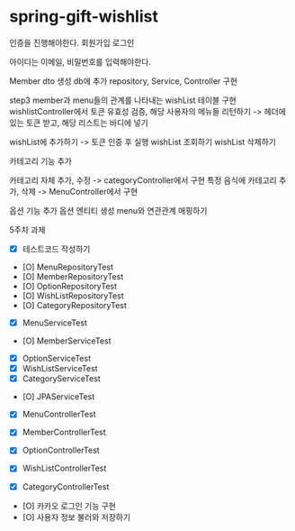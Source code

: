 # spring-gift-wishlist
인증을 진행해야한다.
회원가입
로그인 

아이디는 이메일, 비밀번호를 입력해야한다.

Member dto 생성
db에 추가
repository, Service, Controller 구현

step3
member과 menu들의 관계를 나타내는 wishList 테이블 구현
wishlistController에서 토큰 유효성 검증, 해당 사용자의 메뉴들 리턴하기
-> 헤더에 있는 토큰 받고, 해당 리스트는 바디에 넣기

wishList에 추가하기 -> 토큰 인증 후 실행
wishList 조회하기
wishList 삭제하기

카테고리 기능 추가

카테고리 자체 추가, 수정 -> categoryController에서 구현
특정 음식에 카테고리 추가, 삭제 -> MenuController에서 구현

옵션 기능 추가
옵션 엔티티 생성
menu와 연관관계 매핑하기

5주차 과제
- [X] 테스트코드 작성하기

- [O] MenuRepositoryTest
- [O] MemberRepositoryTest
- [O] OptionRepositoryTest
- [O] WishListRepositoryTest
- [O] CategoryRepositoryTest

- [X] MenuServiceTest
- [O] MemberServiceTest
- [X] OptionServiceTest
- [X] WishListServiceTest
- [X] CategoryServiceTest
- [O] JPAServiceTest

- [X] MenuControllerTest
- [X] MemberControllerTest
- [X] OptionControllerTest
- [X] WishListControllerTest
- [X] CategoryControllerTest


- [O] 카카오 로그인 기능 구현
- [O] 사용자 정보 불러와 저장하기


